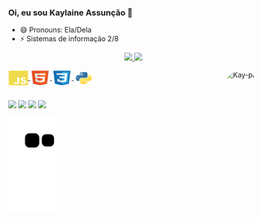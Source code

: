 ### Oi, eu sou Kaylaine Assunção 👋

- 😄 Pronouns: Ela/Dela
- ⚡ Sistemas de informação 2/8 
<div align="center">
  <a href="https://github.com/Kaylaineasb">
  <img height="180em" src="https://github-readme-stats.vercel.app/api?username=Kaylaineasb&show_icons=true&theme=dracula&include_all_commits=true&count_private=true"/>
  <img height="180em" src="https://github-readme-stats.vercel.app/api/top-langs/?username=Kaylaineasb&layout=compact&langs_count=7&theme=dracula"/>
</div>
<div style="display: inline_block"><br>
  <img align="center" alt="Kay-Js" height="30" width="40" src="https://raw.githubusercontent.com/devicons/devicon/master/icons/javascript/javascript-plain.svg">
  <img align="center" alt="Kay-HTML" height="30" width="40" src="https://raw.githubusercontent.com/devicons/devicon/master/icons/html5/html5-original.svg">
  <img align="center" alt="Kay-CSS" height="30" width="40" src="https://raw.githubusercontent.com/devicons/devicon/master/icons/css3/css3-original.svg">
  <img align="center" alt="Kay-Python" height="30" width="40" src="https://raw.githubusercontent.com/devicons/devicon/master/icons/python/python-original.svg">
  <img align="right" alt="Kay-pic" height="150" style="border-radius:50px;" src="https://cdn.picrew.me/shareImg/org/202212/338224_epZhN3WK.png">
</div>
   
  ##
 
<div> 
  <a href="https://instagram.com/kaylaineasb" target="_blank"><img src="https://img.shields.io/badge/-Instagram-%23E4405F?style=for-the-badge&logo=instagram&logoColor=white" target="_blank"></a>
 <a href="https://discord.gg/kaylaineasb" target="_blank"><img src="https://img.shields.io/badge/Discord-7289DA?style=for-the-badge&logo=discord&logoColor=white" target="_blank"></a> 
  <a href = "mailto:kaylaineasb9@gmail.com"><img src="https://img.shields.io/badge/-Gmail-%23333?style=for-the-badge&logo=gmail&logoColor=white" target="_blank"></a>
  <a href="https://www.linkedin.com/in/kaylaineasb/" target="_blank"><img src="https://img.shields.io/badge/-LinkedIn-%230077B5?style=for-the-badge&logo=linkedin&logoColor=white" target="_blank"></a> 
 
  ![Snake animation](https://github.com/Kaylaineasb/Kaylaineasb/blob/output/github-contribution-grid-snake.svg)
 
</div>
